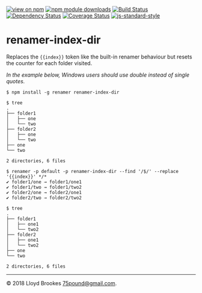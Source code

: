 [![view on npm](https://img.shields.io/npm/v/renamer-index-dir.svg)](https://www.npmjs.org/package/renamer-index-dir)
[![npm module downloads](https://img.shields.io/npm/dt/renamer-index-dir.svg)](https://www.npmjs.org/package/renamer-index-dir)
[![Build Status](https://travis-ci.org/75lb/renamer-index-dir.svg?branch=master)](https://travis-ci.org/75lb/renamer-index-dir)
[![Dependency Status](https://david-dm.org/75lb/renamer-index-dir.svg)](https://david-dm.org/75lb/renamer-index-dir)
[![Coverage Status](https://coveralls.io/repos/github/75lb/renamer-index-dir/badge.svg)](https://coveralls.io/github/75lb/renamer-index-dir)
[![js-standard-style](https://img.shields.io/badge/code%20style-standard-brightgreen.svg)](https://github.com/feross/standard)

# renamer-index-dir

Replaces the `{{index}}` token like the built-in renamer behaviour but resets the counter for each folder visited.

_In the example below, Windows users should use double instead of single quotes._

```
$ npm install -g renamer renamer-index-dir

$ tree
.
├── folder1
│   ├── one
│   └── two
├── folder2
│   ├── one
│   └── two
├── one
└── two

2 directories, 6 files

$ renamer -p default -p renamer-index-dir --find '/$/' --replace '{{index}}' */*
✔︎ folder1/one → folder1/one1
✔︎ folder1/two → folder1/two2
✔︎ folder2/one → folder2/one1
✔︎ folder2/two → folder2/two2

$ tree
.
├── folder1
│   ├── one1
│   └── two2
├── folder2
│   ├── one1
│   └── two2
├── one
└── two

2 directories, 6 files
```


* * *

&copy; 2018 Lloyd Brookes <75pound@gmail.com>.